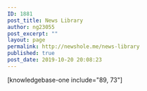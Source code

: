 ```yaml
---
ID: 1881
post_title: News Library
author: ng23055
post_excerpt: ""
layout: page
permalink: http://newshole.me/news-library
published: true
post_date: 2019-10-20 20:08:23
---
```

[knowledgebase-one include="89, 73"]